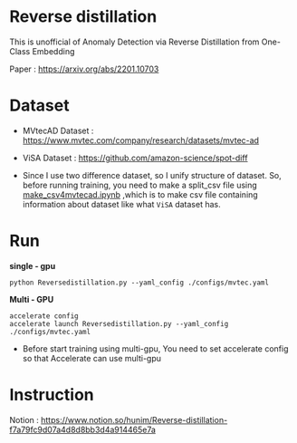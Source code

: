 # Reverse distillation 

This is unofficial of Anomaly Detection via Reverse Distillation from One-Class Embedding

Paper : https://arxiv.org/abs/2201.10703

# Dataset 
- MVtecAD Dataset : https://www.mvtec.com/company/research/datasets/mvtec-ad
- ViSA Dataset : https://github.com/amazon-science/spot-diff

- Since I use two difference dataset, so I unify structure of dataset. So, before running training, you need to make a split_csv file using [make_csv4mvtecad.ipynb](make_csv4mvtecad.ipynb) ,which is to make csv file containing information about dataset like what `ViSA` dataset has. 

# Run 

**single - gpu**
```
python Reversedistillation.py --yaml_config ./configs/mvtec.yaml
```

**Multi - GPU** 
```
accelerate config 
accelerate launch Reversedistillation.py --yaml_config ./configs/mvtec.yaml
```

- Before start training using multi-gpu, You need to set accelerate config so that Accelerate can use multi-gpu 
  

# Instruction 

Notion : https://www.notion.so/hunim/Reverse-distillation-f7a79fc9d07a4d8d8bb3d4a914465e7a